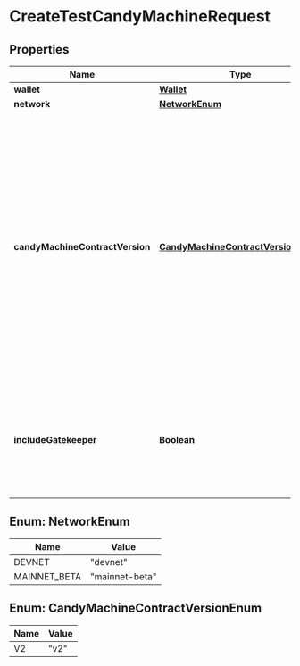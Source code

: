 

# CreateTestCandyMachineRequest


## Properties

Name | Type | Description | Notes
------------ | ------------- | ------------- | -------------
**wallet** | [**Wallet**](Wallet.md) |  | 
**network** | [**NetworkEnum**](#NetworkEnum) |  |  [optional]
**candyMachineContractVersion** | [**CandyMachineContractVersionEnum**](#CandyMachineContractVersionEnum) | The contract you want to use to create the candy machine. Note: Metaplex disabled the creation of &#x60;v1&#x60; candy machines on their smart contract, and so we no longer support the creation of &#x60;v1&#x60; test candy machines.  |  [optional]
**includeGatekeeper** | **Boolean** | Whether or not to include a gatekeeper for testing purposes. Only applies to v2 candy machines. |  [optional]



## Enum: NetworkEnum

Name | Value
---- | -----
DEVNET | &quot;devnet&quot;
MAINNET_BETA | &quot;mainnet-beta&quot;



## Enum: CandyMachineContractVersionEnum

Name | Value
---- | -----
V2 | &quot;v2&quot;



